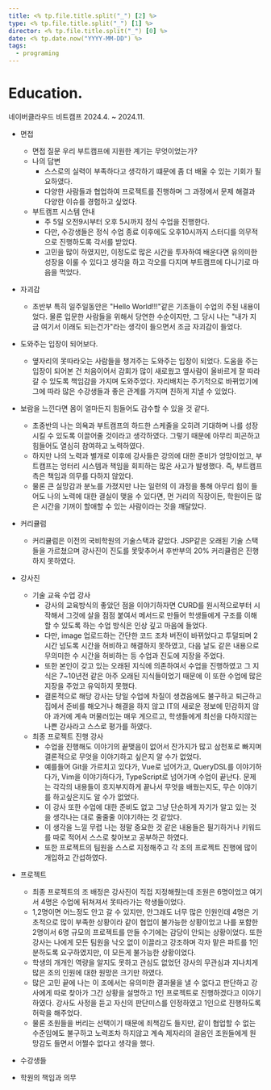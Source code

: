 ```yaml
---
title: <% tp.file.title.split("_") [2] %>
type: <% tp.file.title.split("_") [1] %>
director: <% tp.file.title.split("_") [0] %>
date: <% tp.date.now("YYYY-MM-DD") %>
tags:
  - programing
---
```

# **Education.**

네이버클라우드 비트캠프 2024.4. ~ 2024.11.

- 면접
    - 면접 질문
        우리 부트캠프에 지원한 계기는 무엇이었는가?
    - 나의 답변
        - 스스로의 실력이 부족하다고 생각하기 떄문에 좀 더 배울 수 있는 기회가 필요하였다.
        - 다양한 사람들과 협업하여 프로젝트를 진행하며 그 과정에서 문제 해결과 다양한 이슈를 경험하고 싶었다.
    - 부트캠프 시스템 안내
        - 주 5일 오전9시부터 오후 5시까지 정식 수업을 진행한다.
        - 다만, 수강생들은 정식 수업 종료 이후에도 오후10시까지 스터디를 의무적으로 진행하도록 각서를 받았다.
        - 고민을 많이 하였지만, 이정도로 많은 시간을 투자하여 배운다면 유의미한 성장을 이룰 수 있다고 생각을 하고 각오를 다지며 부트캠프에 다니기로 마음을 먹었다.
      
- 자괴감
    - 초반부 특히 일주일동안은  "Hello World!!!"같은 기초들이 수업의 주된 내용이었다. 물론 입문한 사람들을 위해서 당연한 수순이지만, 그 당시 나는 "내가 지금 여기서 이래도 되는건가"라는 생각이 들으면서 조금 자괴감이 들었다.
      
- 도와주는 입장이 되어보다.
    - 옆자리의 못따라오는 사람들을 챙겨주는 도와주는 입장이 되었다. 도움을 주는 입장이 되어본 건 처음이어서 감회가 많이 새로웠고 옆사람이 올바르게 잘 따라갈 수 있도록 책임감을 가지며 도와주었다. 자리배치는 주기적으로 바뀌었기에 그에 따라 많은 수강생들과 좋은 관계를 가지며 친하게 지낼 수 있었다.
      
- 보람을 느낀다면 몸이 얼마든지 힘들어도 감수할 수 있을 것 같다.
    - 초중반의 나는 의욕과 부트캠프의 하드한 스케줄을 오히려 기대하며 나를 성장시킬 수 있도록 이끌어줄 것이라고 생각하였다. 그렇기 때문에 아무리 피곤하고 힘들어도 열심히 참여하고 노력하였다.
    - 하지만 나의 노력과 별개로 이후에 강사들은 강의에 대한 준비가 엉망이었고, 부트캠프는 엉터리 시스템과 책임을 회피하는 많은 사고가 발생했다. 즉, 부트캠프측은 책임과 의무를 다하지 않았다.
    - 물론 큰 실망감과 분노를 가졌지만 나는 일련의 이 과정을 통해 아무리 힘이 들어도 나의 노력에 대한 결실이 맺을 수 있다면, 먼 거리의 직장이든, 학원이든 많은 시간을 기꺼이 할애할 수 있는 사람이라는 것을 깨달았다.
      
- 커리큘럼
    - 커리큘럼은 이전의 국비학원의 기술스택과 같았다. JSP같은 오래된 기술 스택들을 가르쳤으며 강사진이 진도를 못맞추어서 후반부의 20% 커리큘럼은 진행하지 못하였다.
      
- 강사진
    - 기술 교육 수업 강사
        - 강사의 교육방식의 좋았던 점을 이야기하자면 CURD를 원시적으로부터 시작해서 그것에 살을 점점 붙여서 메서드로 만들어 학생들에게 구조를 이해할 수 있도록 하는 수업 방식은 인상 깊고 마음에 들었다.
        - 다만, image 업로드하는 간단한 코드 조차 버전이 바뀌었다고 투덜되며 2시간 넘도록 시간을 허비하고 해결하지 못하였고, 다음 날도 같은 내용으로 무의미한 수 시간을 허비하는 등 수업과 진도에 지장을 주었다. 
        - 또한 본인이 갖고 있는 오래된 지식에 의존하여서 수업을 진행하였고 그 지식은 7~10년전 같은 아주 오래된 지식들이었기 때문에 이 또한 수업에 많은 지장을 주었고 유익하지 못했다.
        - 결론적으로 해당 강사는 당일 수업에 차질이 생겼음에도 불구하고 퇴근하고 집에서 준비를 해오거나 해결을 하지 않고 IT의 새로운 정보에 민감하지 않아 과거에 계속 머물러있는 매우 게으르고, 학생들에게 최선을 다하지않는 나쁜 강사라고 스스로 평가를 하였다.
    - 최종 프로젝트 진행 강사
        - 수업을 진행해도 이야기의 끝맺음이 없어서 잔가지가 많고 삼천포로 빠지며 결론적으로 무엇을 이야기하고 싶은지 알 수가 없었다.
        - 예를들어 Git을 가르치고 있다가, Vue로 넘어가고, QueryDSL를 이야기하다가, Vim을 이야기하다가, TypeScript로 넘어가며 수업이 끝난다. 문제는 각각의 내용들이 흐지부지하게 끝나서 무엇을 배웠는지도, 무슨 이야기를 하고싶은지도 알 수가 없었다.
        - 이 강사 또한 수업에 대한 준비도 없고 그냥 단순하게 자기가 알고 있는 것을 생각나는 대로 줄줄줄 이야기하는 것 같았다.
        - 이 생각을 느낄 무렵 나는 정말 중요한 것 같은 내용들은 필기하거나 키워드를 따로 적어서 스스로 찾아보고 공부하곤 하였다.
        - 또한 프로젝트의 팀원을 스스로 지정해주고 각 조의 프로젝트 진행에 많이 개입하고 간섭하였다.
          
- 프로젝트
    - 최종 프로젝트의 조 배정은 강사진이 직접 지정해줬는데 조원은 6명이었고 여기서 4명은 수업에 뒤쳐져서 못따라가는 학생들이었다.
    - 1,2명이면 어느정도 안고 갈 수 있지만, 안그래도 너무 많은 인원인데 4명은 기초적으로 많이 부족한 상황이라 같이 협업이 불가능한 상황이었고 나를 포함한 2명이서 6명 규모의 프로젝트를 만들 수기에는 감당이 안되는 상황이었다. 또한 강사는 나에게 모든 팀원을 낙오 없이 이끌라고 강조하며 각자 맡은 파트를 1인분하도록 요구하였지만, 이 모든게 불가능한 상황이었다.
    - 학생의 개개인 역량을 알지도 못하고 관심도 없었던 강사의 무관심과 지나치게 많은 조의 인원에 대한 원망은 크기만 하였다.
    - 많은 고민 끝에 나는 이 조에서는 유의미한 결과물을 낼 수 없다고 판단하고 강사에게 따로 찾아가 그간 상황을 설명하고 1인 프로젝트로 진행하겠다고 이야기하였다. 강사도 사정을 듣고 자신의 판단미스를 인정하였고 1인으로 진행하도록 허락을 해주었다.
    - 물론 조원들을 버리는 선택이기 때문에 죄책감도 들지만, 같이 협업할 수 없는 수준임에도 불구하고 노력조차 하지않고 계속 제자리의 걸음인 조원들에게 원망감도 들면서 어쩔수 없다고 생각을 했다.
      
- 수강생들
- 학원의 책임과 의무


